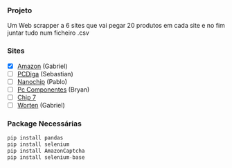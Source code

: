 ### Projeto
Um Web scrapper a 6 sites que vai pegar 20 produtos em cada site e no fim juntar tudo num ficheiro .csv

### Sites
- [x] [Amazon](https://www.amazon.com/) (Gabriel)
- [ ] [PCDiga](https://www.pcdiga.com/) (Sebastian)
- [ ] [Nanochip](https://nanochip.pt/) (Pablo)
- [ ] [Pc Componentes](https://www.pccomponentes.pt/) (Bryan)
- [ ] [Chip 7](https://chip7.pt/)
- [ ] [Worten](https://www.worten.pt/) (Gabriel)

### Package Necessárias

```python
pip install pandas
pip install selenium
pip install AmazonCaptcha
pip install selenium-base
```